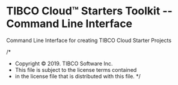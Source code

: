 # TIBCO Cloud™ Starters Toolkit -- Command Line Interface 

Command Line Interface for creating TIBCO Cloud Starter Projects

/*
* Copyright © 2019. TIBCO Software Inc.
* This file is subject to the license terms contained
* in the license file that is distributed with this file.
 */

